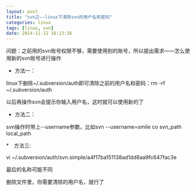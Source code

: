 ```yaml
---
layout: post
title: "svn之——linux下清除svn的用户名和密码"
categories: linux
tags: [linux, svn]
date: 2014-11-12 16:13:36
---
```


问题：之前用的svn账号权限不够，需要使用别的账号，所以提出需求——怎么使用新的svn账号进行操作

* 方法一：

linux下删除~/.subversion/auth即可清除之前的用户名和密码：rm -rf ~/.subversion/auth

以后再操作svn会提示你输入用户名，这时就可以使用新的了

* 方法二：

svn操作时带上--username参数，比如svn --username=smile  co  svn_path local_path

*　方法三: 

vi ~/.subversion/auth/svn.simple/a4f17ba151138ad1dd8aa9fc647fac3e

最后的名称可能不同

删除文件里，你需要清除的用户名，就行了
